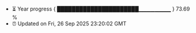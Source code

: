 - ⏳ Year progress { ██████████████████████▁▁▁▁▁▁▁▁ } 73.69 %
- ⏰ Updated on Fri, 26 Sep 2025 23:20:02 GMT

